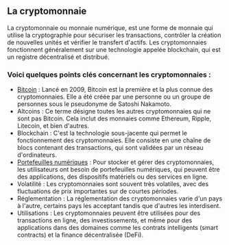 ## La cryptomonnaie
La cryptomonnaie ou monnaie numérique, est une forme de monnaie qui utilise la cryptographie pour sécuriser les transactions, contrôler la création de nouvelles unités et vérifier le transfert d'actifs. Les cryptomonnaies fonctionnent généralement sur une technologie appelée blockchain, qui est un registre décentralisé et distribué.

### Voici quelques points clés concernant les cryptomonnaies :

- [Bitcoin](docs/crypto/bitcoin) : Lancé en 2009, Bitcoin est la première et la plus connue des cryptomonnaies. Elle a été créée par une personne ou un groupe de personnes sous le pseudonyme de Satoshi Nakamoto.
- Altcoins : Ce terme désigne toutes les autres cryptomonnaies qui ne sont pas Bitcoin. Cela inclut des monnaies comme Ethereum, Ripple, Litecoin, et bien d'autres.
- Blockchain : C'est la technologie sous-jacente qui permet le fonctionnement des cryptomonnaies. Elle consiste en une chaîne de blocs contenant des transactions, qui sont validées par un réseau d'ordinateurs.
- [Portefeuilles numériques](docs/crypto/wallets) : Pour stocker et gérer des cryptomonnaies, les utilisateurs ont besoin de portefeuilles numériques, qui peuvent être des applications, des dispositifs matériels ou des services en ligne.
- Volatilité : Les cryptomonnaies sont souvent très volatiles, avec des fluctuations de prix importantes sur de courtes périodes.
- Réglementation : La réglementation des cryptomonnaies varie d'un pays à l'autre, certains pays les acceptant tandis que d'autres les interdisent.
- Utilisations : Les cryptomonnaies peuvent être utilisées pour des transactions en ligne, des investissements, et même pour des applications dans des domaines comme les contrats intelligents (smart contracts) et la finance décentralisée (DeFi).
